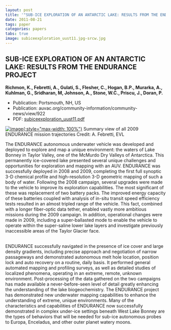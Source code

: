 ```yaml
---
layout: post
title: '"SUB-ICE EXPLORATION OF AN ANTARCTIC LAKE: RESULTS FROM THE ENDURANCE PROJECT"'
date: 2011-08-21
tags: paper
categories: papers
tabs: true
image: subiceexploration_uust11.jpg-srcw.jpg
---
```


## SUB-ICE EXPLORATION OF AN ANTARCTIC LAKE: RESULTS FROM THE ENDURANCE PROJECT
**Richmon, K., Febretti, A., Gulati, S., Flesher, C., Hogan, B.P., Murarka, A., Kuhlman, G., Sridharan, M, Johnson, A., Stone, W.C., Priscu, J., Doran, P.**
- Publication: Portsmouth, NH, US
- Publication: auvac.org/community-information/community-news/view/922
- PDF: [subiceexploration_uust11.pdf](/documents/subiceexploration_uust11.pdf)


[![image](https://www.evl.uic.edu/output/originals/subiceexploration_uust11.jpg-srcw.jpg){:style="max-width: 100%"}](https://www.evl.uic.edu/output/originals/subiceexploration_uust11.jpg-srcw.jpg)
Summary view of all 2009 ENDURANCE mission trajectories
Credit: A. Febretti, EVL

The ENDURANCE autonomous underwater vehicle was developed and deployed to explore and map a unique environment: the waters of Lake Bonney in Taylor Valley, one of the McMurdo Dry Valleys of Antarctica. This permanently ice-covered lake presented several unique challenges and opportunities for exploration and mapping with an AUV. ENDURANCE was successfully deployed in 2008 and 2009, completing the first full synoptic 3-D chemical profile and high-resolution 3-D geometric mapping of such a body of water. Following the 2008 campaign, several upgrades were made to the vehicle to improve its exploration capabilities. The most significant of these was replacement of two battery packs. The improved energy capacity of these batteries coupled with analysis of in-situ transit speed efficiency tests resulted in an almost tripled range of the vehicle. This fact, combined with a longer fiber-optic data tether, enabled vastly more ambitious missions during the 2009 campaign. In addition, operational changes were made in 2009, including a super-ballasted mode to enable the vehicle to operate within the super-saline lower lake layers and investigate previously inaccessible areas of the Taylor Glacier face.<br><br>

ENDURANCE successfully navigated in the presence of ice cover and large density gradients, including precise approach and negotiation of narrow passageways and demonstrated autonomous melt hole location, position lock and auto recovery on a routine, daily basis. It performed general automated mapping and profiling surveys, as well as detailed studies of localized phenomena, operating in an extreme, remote, unknown environment. Post-processing of the data gathered on the two campaigns has made available a never-before-seen level of detail greatly enhancing the understanding of the lake biogeochemistry. The ENDURANCE project has demonstrated new underwater mapping capabilities to enhance the understanding of extreme, unique environments. Many of the characteristics and capabilities of ENDURANCE now successfully demonstrated in complex under-ice settings beneath West Lake Bonney are the types of behaviors that will be needed for sub-ice autonomous probes to Europa, Enceladus, and other outer planet watery moons.